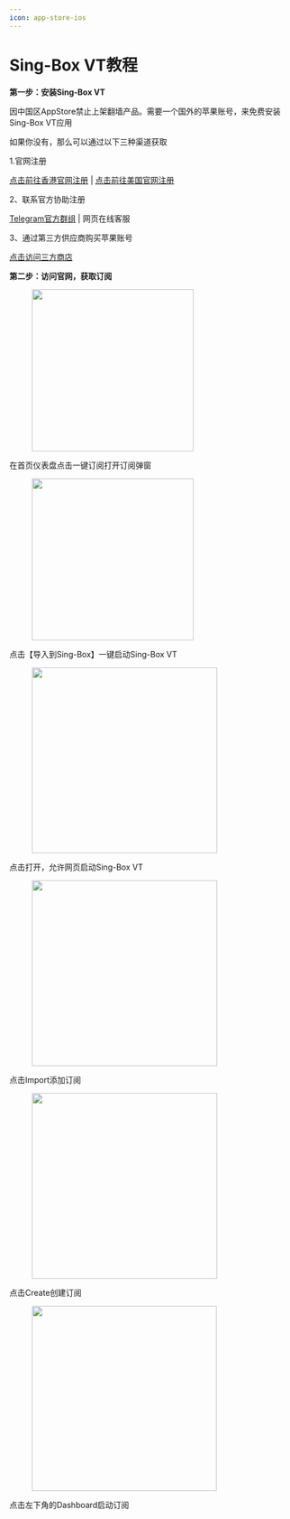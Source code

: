 ```yaml
---
icon: app-store-ios
---
```


# Sing-Box VT教程

**第一步：安装Sing-Box VT**

因中国区AppStore禁止上架翻墙产品。需要一个国外的苹果账号，来免费安装Sing-Box VT应用

如果你没有，那么可以通过以下三种渠道获取

1.官网注册

[点击前往香港官网注册](https://secure6.store.apple.com/hk-zh/shop/account/home) | [点击前往美国官网注册](https://secure6.store.apple.com/shop/account/home)

2、联系官方协助注册

[Telegram官方群组](https://t.me/JamVPNCustomer) | 网页在线客服

3、通过第三方供应商购买苹果账号

[点击访问三方商店](https://ttmh.ewdwwee.com.cn/)

**第二步：访问官网，获取订阅**

<figure><img src="../.gitbook/assets/image.png" alt="" width="287"><figcaption></figcaption></figure>

在首页仪表盘点击一键订阅打开订阅弹窗

<figure><img src="../.gitbook/assets/image (1).png" alt="" width="287"><figcaption></figcaption></figure>

点击【导入到Sing-Box】一键启动Sing-Box VT

<figure><img src="../.gitbook/assets/image (6).png" alt="" width="329"><figcaption></figcaption></figure>

点击打开，允许网页启动Sing-Box VT

<figure><img src="../.gitbook/assets/image (7).png" alt="" width="329"><figcaption></figcaption></figure>

点击Import添加订阅

<figure><img src="../.gitbook/assets/image (8).png" alt="" width="329"><figcaption></figcaption></figure>

点击Create创建订阅

<figure><img src="../.gitbook/assets/image (50).png" alt="" width="328"><figcaption></figcaption></figure>

点击左下角的Dashboard启动订阅









